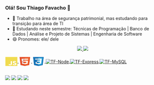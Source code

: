 ### Olá! Sou Thiago Favacho 👋

- 🔭 Trabalho na área de segurança patrimonial, mas estudando para transição para área de TI
- 🌱 Estudando neste semestre: Técnicas de Programação | Banco de Dados | Análise e Projeto de Sistemas | Engenharia de Software
- 😄 Pronomes: ele/ dele
<div align="center">
  <a href="https://github.com/thiagofavacho">
  <img height="180em" src="https://github-readme-stats.vercel.app/api?username=thiagofavacho&show_icons=true&theme=dark&include_all_commits=true&count_private=true"/>
  <img height="180em" src="https://github-readme-stats.vercel.app/api/top-langs/?username=thiagofavacho&layout=compact&langs_count=7&theme=dark"/>
</div>
<div style="display: inline_block"><br>
  <img align="center" alt="TF-Js" height="30" width="40" src="https://raw.githubusercontent.com/devicons/devicon/master/icons/javascript/javascript-plain.svg">
  <img align="center" alt="TF-HTML" height="30" width="40" src="https://raw.githubusercontent.com/devicons/devicon/master/icons/html5/html5-original.svg">
  <img align="center" alt="TF-CSS" height="30" width="40" src="https://raw.githubusercontent.com/devicons/devicon/master/icons/css3/css3-original.svg">
  <img align="center" alt="TF-Node" height="30" widht="40" src="https://cdn.jsdelivr.net/gh/devicons/devicon/icons/nodejs/nodejs-original.svg">
  <img align="center" alt="TF-Express" height="30" width="40" src="https://cdn.jsdelivr.net/gh/devicons/devicon/icons/express/express-original.svg">
  <img align="center" alt="TF-MySQL" height="120" width="40" src="https://cdn.jsdelivr.net/gh/devicons/devicon/icons/mysql/mysql-original-wordmark.svg">
          
  
</div>
  
##
  

<div>
  <a href="https://instagram.com/thiagofavachofww" target="_blank"><img src="https://img.shields.io/badge/-Instagram-%23E4405F?style=for-the-badge&logo=instagram&logoColor=white" target="_blank"></a>
  <a href="https://discord.gg/ThiagoFWW#5720" target="_blank"><img src="https://img.shields.io/badge/Discord-7289DA?style=for-the-badge&logo=discord&logoColor=white" target="_blank"></a> 
  <a href = "mailto:thiagofr89@hotmail.com"><img src="https://img.shields.io/badge/Outlook-0078D4?style=for-the-badge&logo=microsoft-outlook&logoColor=white" target="_blank"></a>
  <a href="https://www.linkedin.com/in/thiago-favacho-do-rozário-7097851b2" target="_blank"><img src="https://img.shields.io/badge/-LinkedIn-%230077B5?style=for-the-badge&logo=linkedin&logoColor=white" target="_blank"></a> 

</div>
